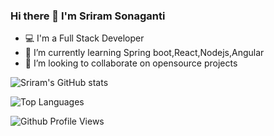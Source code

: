 ### Hi there 👋 I'm Sriram Sonaganti

- 💻 I'm a Full Stack Developer
- 🌱 I’m currently learning Spring boot,React,Nodejs,Angular
- 👯 I’m looking to collaborate on opensource projects


![Sriram's GitHub stats](https://github-readme-stats.vercel.app/api?username=sriramsonaganti&show_icons=true&theme=tokyonight)

![Top Languages](https://github-readme-stats.vercel.app/api/top-langs/?username=sriramsonaganti&layout=compact)

![Github Profile Views](https://komarev.com/ghpvc/?username=sriramsonaganti&label=PROFILE+VIEWS)

<!--
**SriramSonaganti/SriramSonaganti** is a ✨ _special_ ✨ repository because its `README.md` (this file) appears on your GitHub profile.

Here are some ideas to get you started:


- 🤔 I’m looking for help with ...
- 💬 Ask me about ...
- 📫 How to reach me: ...
- 😄 Pronouns: ...
- ⚡ Fun fact: ...
-->
